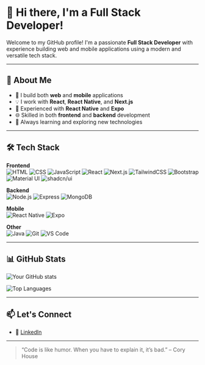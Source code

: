 # 👋 Hi there, I'm a Full Stack Developer!

Welcome to my GitHub profile! I'm a passionate **Full Stack Developer** with experience building web and mobile applications using a modern and versatile tech stack.

---

## 🚀 About Me

- 🔧 I build both **web** and **mobile** applications
- 💡 I work with **React**, **React Native**, and **Next.js**
- 📱 Experienced with **React Native** and **Expo**
- 🌐 Skilled in both **frontend** and **backend** development
- 🧰 Always learning and exploring new technologies

---

## 🛠 Tech Stack

**Frontend**  
![HTML](https://img.shields.io/badge/HTML-E34F26?style=flat&logo=html5&logoColor=white)
![CSS](https://img.shields.io/badge/CSS-1572B6?style=flat&logo=css3&logoColor=white)
![JavaScript](https://img.shields.io/badge/JavaScript-F7DF1E?style=flat&logo=javascript&logoColor=black)
![React](https://img.shields.io/badge/React-20232A?style=flat&logo=react&logoColor=61DAFB)
![Next.js](https://img.shields.io/badge/Next.js-000000?style=flat&logo=nextdotjs&logoColor=white)
![TailwindCSS](https://img.shields.io/badge/TailwindCSS-38B2AC?style=flat&logo=tailwind-css&logoColor=white)
![Bootstrap](https://img.shields.io/badge/Bootstrap-563D7C?style=flat&logo=bootstrap&logoColor=white)
![Material UI](https://img.shields.io/badge/MUI-007FFF?style=flat&logo=mui&logoColor=white)
![shadcn/ui](https://img.shields.io/badge/shadcn/ui-black?style=flat)

**Backend**  
![Node.js](https://img.shields.io/badge/Node.js-339933?style=flat&logo=nodedotjs&logoColor=white)
![Express](https://img.shields.io/badge/Express-000000?style=flat&logo=express&logoColor=white)
![MongoDB](https://img.shields.io/badge/MongoDB-47A248?style=flat&logo=mongodb&logoColor=white)

**Mobile**  
![React Native](https://img.shields.io/badge/React_Native-20232A?style=flat&logo=react&logoColor=61DAFB)
![Expo](https://img.shields.io/badge/Expo-000020?style=flat&logo=expo&logoColor=white)

**Other**  
![Java](https://img.shields.io/badge/Java-007396?style=flat&logo=java&logoColor=white)
![Git](https://img.shields.io/badge/Git-F05032?style=flat&logo=git&logoColor=white)
![VS Code](https://img.shields.io/badge/VS_Code-007ACC?style=flat&logo=visual-studio-code&logoColor=white)

---

## 📊 GitHub Stats

![Your GitHub stats](https://github-readme-stats.vercel.app/api?username=bittu-the-coder&show_icons=true&theme=radical)

![Top Languages](https://github-readme-stats.vercel.app/api/top-langs/?username=bittu-the-coder&layout=compact&theme=radical)

---

## 📫 Let's Connect

- 💼 [LinkedIn](https://www.linkedin.com/in/bittu-prajapati-a84879233/)  


---

> “Code is like humor. When you have to explain it, it’s bad.” – Cory House

